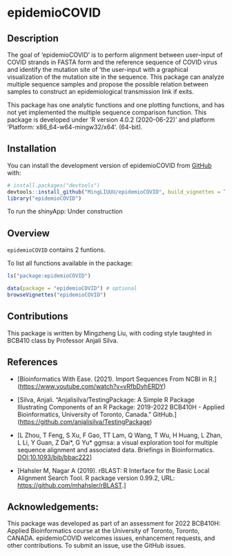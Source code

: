 
<!-- README.md is generated from README.Rmd. Please edit that file -->

# epidemioCOVID

<!-- badges: start -->
<!-- badges: end -->

## Description

The goal of ‘epidemioCOVID’ is to perform alignment between user-input
of COVID strands in FASTA form and the reference sequence of COVID virus
and identify the mutation site of ’the user-input with a graphical
visualization of the mutation site in the sequence. This package can
analyze multiple sequence samples and propose the possible relation
between samples to construct an epidemiological transmission link if
exits.

This package has one analytic functions and one plotting functions, and
has not yet implemented the multiple sequence comparison function. This
package is developed under ‘R version 4.0.2 (2020-06-22)’ and platform
‘Platform: x86_64-w64-mingw32/x64’. (64-bit).

## Installation

You can install the development version of epidemioCOVID from
[GitHub](https://github.com/) with:

``` r
# install.packages("devtools")
devtools::install_github("MingLIUUU/epidemioCOVID", build_vignettes = TRUE)
library("epidemioCOVID")
```

To run the shinyApp: Under construction

## Overview

`epidemioCOVID` contains 2 funtions.

To list all functions available in the package:

``` r
ls("package:epidemioCOVID")
```

``` r
data(package = "epidemioCOVID") # optional
browseVignettes("epidemioCOVID")
```

## Contributions

This package is written by Mingzheng Liu, with coding style taughted in
BCB410 class by Professor Anjali Silva.

## References

- \[Bioinformatics With Ease. (2021). Import Sequences From NCBI in R.\]
  (<https://www.youtube.com/watch?v=vRfbDyhERDY>)

- \[Silva, Anjali. “Anjalisilva/TestingPackage: A Simple R Package
  Illustrating Components of an R Package: 2019-2022 BCB410H - Applied
  Bioinformatics, University of Toronto, Canada.” GitHub.\]
  (<https://github.com/anjalisilva/TestingPackage>)

- \[L Zhou, T Feng, S Xu, F Gao, TT Lam, Q Wang, T Wu, H Huang, L Zhan,
  L Li, Y Guan, Z Dai*, G Yu* ggmsa: a visual exploration tool for
  multiple sequence alignment and associated data. Briefings in
  Bioinformatics. <DOI:10.1093/bib/bbac222>\]

- \[Hahsler M, Nagar A (2019). rBLAST: R Interface for the Basic Local
  Alignment Search Tool. R package version 0.99.2, URL:
  <https://github.com/mhahsler/rBLAST>.\]

## Acknowledgements:

This package was developed as part of an assessment for 2022 BCB410H:
Applied Bioinformatics course at the University of Toronto, Toronto,
CANADA. epidemioCOVID welcomes issues, enhancement requests, and other
contributions. To submit an issue, use the GitHub issues.
